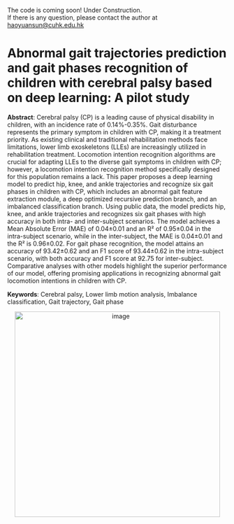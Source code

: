 The code is coming soon! Under Construction.  
If there is any question, please contact the author at haoyuansun@cuhk.edu.hk

# Abnormal gait trajectories prediction and gait phases recognition of children with cerebral palsy based on deep learning: A pilot study
**Abstract**: Cerebral palsy (CP) is a leading cause of physical disability in children, with an incidence rate of 0.14%-0.35%. Gait disturbance represents the primary symptom in children with CP, making it a treatment priority. As existing clinical and traditional rehabilitation methods face limitations, lower limb exoskeletons (LLEs) are increasingly utilized in rehabilitation treatment. Locomotion intention recognition algorithms are crucial for adapting LLEs to the diverse gait symptoms in children with CP; however, a locomotion intention recognition method specifically designed for this population remains a lack. This paper proposes a deep learning model to predict hip, knee, and ankle trajectories and recognize six gait phases in children with CP, which includes an abnormal gait feature extraction module, a deep optimized recursive prediction branch, and an imbalanced classification branch. Using public data, the model predicts hip, knee, and ankle trajectories and recognizes six gait phases with high accuracy in both intra- and inter-subject scenarios. The model achieves a Mean Absolute Error (MAE) of 0.04±0.01 and an R² of 0.95±0.04 in the intra-subject scenario, while in the inter-subject, the MAE is 0.04±0.01 and the R² is 0.96±0.02. For gait phase recognition, the model attains an accuracy of 93.42±0.62 and an F1 score of 93.44±0.62 in the intra-subject scenario, with both accuracy and F1 score at 92.75 for inter-subject. Comparative analyses with other models highlight the superior performance of our model, offering promising applications in recognizing abnormal gait locomotion intentions in children with CP.

**Keywords**: Cerebral palsy, Lower limb motion analysis, Imbalance classification, Gait trajectory, Gait phase

<p align="center"> 
<img width="470" alt="image" src="https://github.com/user-attachments/assets/1aee4b11-cf0f-4f29-9a2d-103e209b37a3" />
</p>
